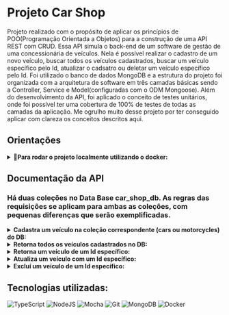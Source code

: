 
# Projeto Car Shop

Projeto realizado com o propósito de aplicar os princípios de POO(Programação Orientada a Objetos) para a construção de uma API REST com CRUD. Essa API simula o back-end de um software de gestão de uma concessionária de veículos. Nela é possível realizar o cadastro de um novo veículo, buscar todos os veículos cadastrados, buscar um veículo específico pelo Id, atualizar o cadsatro ou deletar um veículo específico pelo Id.
Foi utilizado o banco de dados MongoDB e a estrutura do projeto foi organizada com a arquitetura de software em três camadas básicas sendo a Controller, Service e Model(configuradas com o ODM Mongoose).
Além do desenvolvimento da API, foi aplicado o conceito de testes unitários, onde foi possível ter uma cobertura de 100% de testes de todas as camadas da aplicação.
Me ogrulho muito desse projeto por ter conseguido aplicar com clareza os conceitos descritos aqui.


## Orientações
<details>
<summary><strong>🐳Para rodar o projeto localmente utilizando o docker:</strong></summary>

    1. Clone o repositório
        - Use o comando: `git clone https://github.com/JoussemarBorges/Car_shop_Joussemar`.
        - Entre na pasta do repositório que você acabou de clonar:
        - `cd sd-024-a-project-car-shop`

    2. Instale as dependências:
        - `npm install`

    3. Certifique-se de ter o docker instalado na versão 1.29 ou superior. Você pode verificar como instalar o docker na documentação: https://docs.docker.com/compose/install/.

     4. O arquivo docker-compose.yml contém as configurações necessárias para rodar os serviços "app-car-shop" - que irá rodar o node - e "mongodb" que irá rodar o mongodb.
        - Já esxiste um arquivo Dokcerfile na raiz do projeto com as configurações necessárias para montar a imagem do node.

    5. Para subir os containers, conforme as configurações acima, rode o comando:
        - docker-compose up - d
        - Esse comando fará a montagem dos container em segundo plano(-d)
        - A partir daqui já é possível rodar o container car_shop via CLI ou abri-lo no VS Code.
        - Caso deseje usar o terminal interativo do container criado pelo compose, utilize o comando docker exec -it car_shop bash
</details>


## Documentação da API

### Há duas coleções no Data Base car_shop_db. As regras das requisições se aplicam para ambas as coleções, com pequenas diferenças que serão exemplificadas.
<details>
<summary><strong>Cadastra um veículo na coleção correspondente (cars ou motorcycles) do DB:</strong></summary>

```http
POST /cars/
POST /motorcycle/
```

| Parâmetro   | Tipo       | Descrição                                   |
| :---------- | :--------- | :------------------------------------------ |
| `body` | object | **Obrigatório**. Propriedades e valores para atualização|

    - O body da requisição deve seguir o padrão conforme exemplo abaixo:
        Car:
        { 
            "model": "Marea",
            "year": 1992,
            "color": "Red",
            "status": true, **O único campo opcional**
            "buyValue": 12.000,
            "doorsQty": 2,
            "seatsQty": 5
        }

        Motorcycle:
        {
            "model": "Honda Cb 600f Hornet",
            "year": 2005,
            "color": "Yellow",
            "status": true,
            "buyValue": 30.000,
            "category": "Street",
            "engineCapacity": 600
        }

    - Retorna o status 201 caso seja possível cadastrar um veículo com sucesso!

    - Retorna um json com os dados cadastrados no DB:

        Car:
        {
            "id": "6348513f34c397abcad040b2",
            "model": "Marea",
            "year": 2002,
            "color": "Black",
            "status": true,
            "buyValue": 15.990,
            "doorsQty": 4,
            "seatsQty": 5
        }

        Motorcylce:
        {
            "id": "6348513f34c397abcad040b2",
            "model": "Honda Cb 600f Hornet",
            "year": 2005,
            "color": "Yellow",
            "status": true,
            "buyValue": 30.000,
            "category": "Street",
            "engineCapacity": 600
        }

</details>

<details>
<summary><strong>Retorna todos os veículos cadastrados no DB:</strong></summary>

```http
GET /cars/
GET /motorcycle/
```

| Parâmetro   | Tipo       | Descrição                           |
| :---------- | :--------- | :---------------------------------- |
| ` - ` | ` - ` | `  --  ` |

    - Em caso de Sucesso retornará  ostatus 200 com a seguinte estrutura:
        
        Cars:
        [{
            "id": "634852326b35b59438fbea2f",
            "model": "Marea",
            "year": 2002,
            "color": "Black",
            "status": true,
            "buyValue": 15.99,
            "doorsQty": 4,
            "seatsQty": 5
        },
        {
            "id": "634852326b35b59438fbea31",
            "model": "Tempra",
            "year": 1995,
            "color": "Black",
            "buyValue": 39,
            "doorsQty": 2,
            "seatsQty": 5
        }]

        Motorcycles:
        [{
            "id": "634852326b35b59438fbea2f",
            "model": "Honda Cb 600f Hornet",
            "year": 2005,
            "color": "Yellow",
            "status": true,
            "buyValue": 30.000,
            "category": "Street",
            "engineCapacity": 600
        },
        {
            "id": "634852326b35b59438fbea31",
            "model": "Honda Cbr 1000rr",
            "year": 2011,
            "color": "Orange",
            "status": true,
            "buyValue": 59.900,
            "category": "Street",
            "engineCapacity": 1000
        }]


</details>

<details>
<summary><strong>Retorna um veículo de um Id específico:</strong></summary>

```http
GET /cars/${id}
GET /motorcycle/${id}
```

| Parâmetro   | Tipo       | Descrição                                   |
| :---------- | :--------- | :------------------------------------------ |
| `id`      | `string` | **Obrigatório**. O ID do veículo a ser consultado |
    
    - Em caso de sucesso retornará o status 200 e os dados do veículo referente ao id pesquisado:

        Car:
        {
            "id": "634852326b35b59438fbea2f",
            "model": "Marea",
            "year": 2002,
            "color": "Black",
            "status": true,
            "buyValue": 15.99,
            "doorsQty": 4,
            "seatsQty": 5
        }

        Motorcycle:
        {
            "id": "634852326b35b59438fbea31",
            "model": "Honda Cbr 1000rr",
            "year": 2011,
            "color": "Orange",
            "status": true,
            "buyValue": 59.900,
            "category": "Street",
            "engineCapacity": 1000
        }    

    - Retornará o status 422 e um json com a mensagem de erro, caso o id fornecido não esteja no formato correto (default gerado pelo Mongo DB) : 
        { "message": "Invalid mongo id" }

    - Retornará o status 404 e um json com a mensagem de erro, caso o veículo não tenha sido cadastrado:
        Car: { "message": "Car not found" }

        Motorcycle: { "message": "Motorcycle not found" }

</details>

<details>
<summary><strong>Atualiza um veículo com um Id específico:</strong></summary>

```http
PUT /cars/${id}
PUT /motorcycle/${id}
```

| Parâmetro   | Tipo       | Descrição                                   |
| :---------- | :--------- | :------------------------------------------ |
| `id`      | `string` | **Obrigatório**. O ID do veículo a ser atualizado |
| `body` | object | **Obrigatório**. Propriedades e valores para atualização|

    - O body da requisição deve seguir o padrão conforme exemplo abaixo:
        
        Car:
        { 
            "model": "Marea",
            "year": 1992,
            "color": "Red",
            "status": true, **O único campo opcional**
            "buyValue": 12.000,
            "doorsQty": 2,
            "seatsQty": 5
        }

        Motorcycle:
        {
            "model": "Honda Cb 600f Hornet",
            "year": 2014,
            "color": "Red",
            "status": true,
            "buyValue": 45.000,
            "category": "Street",
            "engineCapacity": 600
        }

    - Serão feitas as mesmas validações de formato de Id e de Id cadastrado conforme descrito na documentação de retorno de Id específico;

    - Será retornado os daso atualizados do veículo conforme exemplo abaixo:
    
        Car:
        {
            "id": "634852326b35b59438fbea2f",
            "model": "Marea",
            "year": 1992,
            "color": "Red",
            "status": true,
            "buyValue": 12.000,
            "doorsQty": 2,
            "seatsQty": 5
        }

        MOtorcycle:
        {
            "id": "634852326b35b59438fbea2f",
            "model": "Honda Cb 600f Hornet",
            "year": 2014,
            "color": "Red",
            "status": true,
            "buyValue": 45.000,
            "category": "Street",
            "engineCapacity": 600
        }
    
    - Retornará o status 422 e um json com a mensagem de erro, caso o id fornecido não esteja no formato correto (default gerado pelo Mongo DB) : 
        { "message": "Invalid mongo id" }

    - Retornará o status 404 e um json com a mensagem de erro, caso o veículo não tenha sido cadastrado:
        Car: { "message": "Car not found" }

        Motorcycle: { "message": "Motorcycle not found" }

</details>

<details>
<summary><strong>Excluí um veículo de um Id específico:</strong></summary>

```http
DELETE /cars/${id}
DELETE /motorcycles/${id}
```

| Parâmetro   | Tipo       | Descrição                                   |
| :---------- | :--------- | :------------------------------------------ |
| `id`      | `string` | **Obrigatório**. O ID do veículo a ser deletado |


    - Será retornar o status 204 sem o Json caso o veículo sejá excluído com sucesso.

    - Retornará o status 422 e um json com a mensagem de erro, caso o id fornecido não esteja no formato correto (default gerado pelo Mongo DB) : 
        { "message": "Invalid mongo id" }

    - Retornará o status 404 e um json com a mensagem de erro, caso o veículo não tenha sido cadastrado:
        Car: { "message": "Car not found" }

        Motorcycle: { "message": "Motorcycle not found" }
</details>

## Tecnologias utilizadas:
![TypeScript](https://img.shields.io/badge/typescript-%23007ACC.svg?style=for-the-badge&logo=typescript&logoColor=white) ![NodeJS](https://img.shields.io/badge/Node.js-43853D?style=for-the-badge&logo=node.js&logoColor=white)  ![Mocha](https://img.shields.io/badge/mocha.js-323330?style=for-the-badge&logo=mocha&logoColor=Brown) ![Git](https://img.shields.io/badge/GIT-E44C30?style=for-the-badge&logo=git&logoColor=white) ![MongoDB](https://img.shields.io/badge/MongoDB-%234ea94b.svg?style=for-the-badge&logo=mongodb&logoColor=white) ![Docker](https://img.shields.io/badge/docker-%230db7ed.svg?style=for-the-badge&logo=docker&logoColor=white)
    
